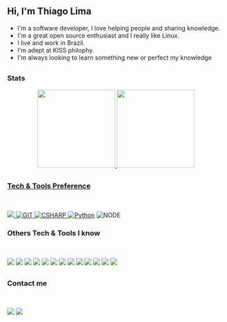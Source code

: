 ## Hi, I'm Thiago Lima

* I'm a software developer, I love helping people and sharing knowledge.
* I'm a great open source enthusiast and I really like Linux.
* I live and work in Brazil.
* I'm adept at KISS philophy.
* I'm always looking to learn something new or perfect my knowledge

##

### Stats

<div align="center">
  <a href="https://github.com/tglima/">
  <img height="180em" src="https://github-readme-stats.vercel.app/api?username=tglima&show_icons=true&theme=monokai&include_all_commits=true&count_private=true"/>
  <img height="180em" src="https://github-readme-stats.vercel.app/api/top-langs/?username=tglima&layout=compact&langs_count=7&theme=monokai"/>
</div>

##

### Tech & Tools Preference

<div style="display: inline_block"><br>

  ![](https://img.shields.io/badge/Open_Source-3DA639?style=for-the-badge&logo=opensourceinitiative&logoColor=white) ![GIT](https://img.shields.io/badge/Git-F1502F?style=for-the-badge&logo=git&logoColor=white)  ![CSHARP](https://img.shields.io/badge/C%23-239120?style=for-the-badge&logo=c-sharp&logoColor=white)
  [![Python](https://img.shields.io/badge/python-3670A0?style=for-the-badge&logo=python&logoColor=ffdd54)](https://www.python.org)  ![NODE](https://img.shields.io/badge/Node.js-339933.svg?style=for-the-badge&logo=nodedotjs&logoColor=white)



</div>

### Others Tech & Tools I know

<div style="display: inline_block"><br>

  ![](https://img.shields.io/badge/Dart-666666?style=for-the-badge&logo=dart&logoColor=white)
  ![](https://img.shields.io/badge/Flutter-02569B?style=for-the-badge&logo=flutter&logoColor=white)
  ![](https://img.shields.io/badge/Microsoft_SQL_Server-CC2927?style=for-the-badge&logo=microsoft-sql-server&logoColor=white)
  ![](https://img.shields.io/badge/PostgreSQL-0175C2?style=for-the-badge&logo=postgresql&logoColor=white)
  ![](https://img.shields.io/badge/Android-3DDC84?style=for-the-badge&logo=android&logoColor=white)
  ![](https://img.shields.io/badge/Windows-0078D6?style=for-the-badge&logo=windows&logoColor=white)
  ![](https://img.shields.io/badge/HTML5-E34F26?style=for-the-badge&logo=html5&logoColor=white)
  ![](https://img.shields.io/badge/CSS3-1572B6?style=for-the-badge&logo=css3&logoColor=white)
  ![](https://img.shields.io/badge/JavaScript-323330?style=for-the-badge&logo=javascript&logoColor=F7DF1E)
  ![](https://img.shields.io/badge/Bootstrap-563D7C?style=for-the-badge&logo=bootstrap&logoColor=white)
  ![](https://img.shields.io/badge/Docker-02569B?style=for-the-badge&logo=docker&logoColor=white)
  ![](https://img.shields.io/badge/Google_Firebase-ED8B00?style=for-the-badge&logo=firebase&logoColor=white)
  ![](https://img.shields.io/badge/Angular-DD0031?style=for-the-badge&logo=angular&logoColor=white)

 </div>

##

### Contact me

<div style="display: inline_block"><br>

<a href="https://t.me/tglimatech"><img src="https://img.shields.io/badge/Telegram-2CA5E0?style=for-the-badge&logo=telegram&logoColor=white"/></a>
<a href="https://www.linkedin.com/in/thiago-lima-de-sousa/"><img src="https://img.shields.io/badge/linkedin-000000.svg?&style=for-the-badge&logo=linkedin&logoColor=white"/></a>

</div>
